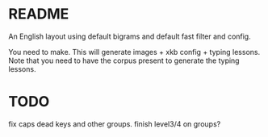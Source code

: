 # README

An English layout using default bigrams and default fast filter and config.

You need to make. This will generate images + xkb config + typing
lessons. Note that you need to have the corpus present to generate the
typing lessons.

# TODO

fix caps
dead keys and other groups.
finish level3/4 on groups?

